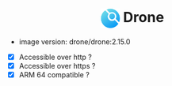 <h1 align="center">
  <picture>
    <img align="center" alt="drone" src="./logo.svg" height="40">
  </picture>
  Drone
</h1>

- image version: drone/drone:2.15.0
- [x] Accessible over http ?
- [x] Accessible over https ?
- [x] ARM 64 compatible ?
